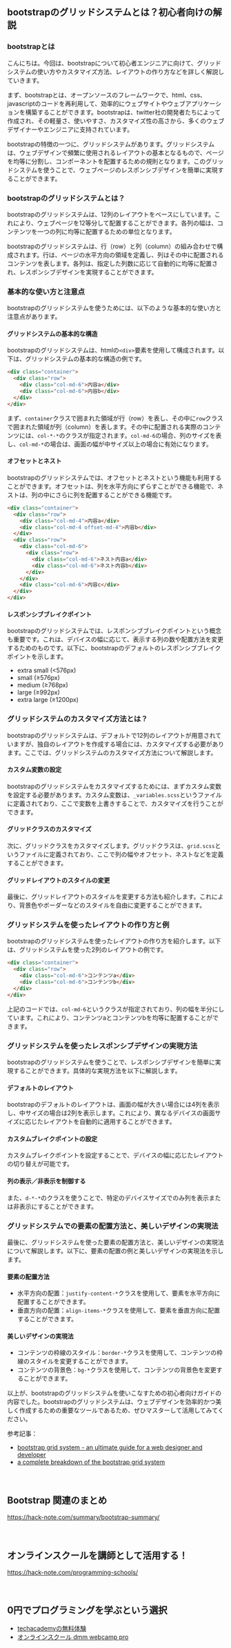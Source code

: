 <!--
title: 【bootstrap】グリッドシステムを使いこなす：初心者向けガイド
tags: bootstrap,webデザイン
id: 
private: false
-->

## bootstrapのグリッドシステムとは？初心者向けの解説

### bootstrapとは
こんにちは。今回は、bootstrapについて初心者エンジニアに向けて、グリッドシステムの使い方やカスタマイズ方法、レイアウトの作り方などを詳しく解説していきます。

まず、bootstrapとは、オープンソースのフレームワークで、html、css、javascriptのコードを再利用して、効率的にウェブサイトやウェブアプリケーションを構築することができます。bootstrapは、twitter社の開発者たちによって作成され、その軽量さ、使いやすさ、カスタマイズ性の高さから、多くのウェブデザイナーやエンジニアに支持されています。

bootstrapの特徴の一つに、グリッドシステムがあります。グリッドシステムは、ウェブデザインで頻繁に使用されるレイアウトの基本となるもので、ページを均等に分割し、コンポーネントを配置するための規則となります。このグリッドシステムを使うことで、ウェブページのレスポンシブデザインを簡単に実現することができます。

### bootstrapのグリッドシステムとは？
bootstrapのグリッドシステムは、12列のレイアウトをベースにしています。これにより、ウェブページを12等分して配置することができます。各列の幅は、コンテンツを一つの列に均等に配置するための単位となります。

bootstrapのグリッドシステムは、行（row）と列（column）の組み合わせで構成されます。行は、ページの水平方向の領域を定義し、列はその中に配置されるコンテンツを表します。各列は、指定した列数に応じて自動的に均等に配置され、レスポンシブデザインを実現することができます。

### 基本的な使い方と注意点
bootstrapのグリッドシステムを使うためには、以下のような基本的な使い方と注意点があります。

#### グリッドシステムの基本的な構造
bootstrapのグリッドシステムは、htmlの`<div>`要素を使用して構成されます。以下は、グリッドシステムの基本的な構造の例です。

```html
<div class="container">
  <div class="row">
    <div class="col-md-6">内容a</div>
    <div class="col-md-6">内容b</div>
  </div>
</div>
```

まず、`container`クラスで囲まれた領域が行（row）を表し、その中に`row`クラスで囲まれた領域が列（column）を表します。その中に配置される実際のコンテンツには、`col-*-*`のクラスが指定されます。`col-md-6`の場合、列のサイズを表し、`col-md-*`の場合は、画面の幅が中サイズ以上の場合に有効になります。

#### オフセットとネスト
bootstrapのグリッドシステムでは、オフセットとネストという機能も利用することができます。オフセットは、列を水平方向にずらすことができる機能で、ネストは、列の中にさらに列を配置することができる機能です。

```html
<div class="container">
  <div class="row">
    <div class="col-md-4">内容a</div>
    <div class="col-md-4 offset-md-4">内容b</div>
  </div>
  <div class="row">
    <div class="col-md-6">
      <div class="row">
        <div class="col-md-6">ネスト内容a</div>
        <div class="col-md-6">ネスト内容b</div>
      </div>
    </div>
    <div class="col-md-6">内容c</div>
  </div>
</div>
```

#### レスポンシブブレイクポイント
bootstrapのグリッドシステムでは、レスポンシブブレイクポイントという概念も重要です。これは、デバイスの幅に応じて、表示する列の数や配置方法を変更するためのものです。以下に、bootstrapのデフォルトのレスポンシブブレイクポイントを示します。

- extra small (<576px)
- small (≥576px)
- medium (≥768px)
- large (≥992px)
- extra large (≥1200px)

### グリッドシステムのカスタマイズ方法とは？
bootstrapのグリッドシステムは、デフォルトで12列のレイアウトが用意されていますが、独自のレイアウトを作成する場合には、カスタマイズする必要があります。ここでは、グリッドシステムのカスタマイズ方法について解説します。

#### カスタム変数の設定
bootstrapのグリッドシステムをカスタマイズするためには、まずカスタム変数を設定する必要があります。カスタム変数は、`_variables.scss`というファイルに定義されており、ここで変数を上書きすることで、カスタマイズを行うことができます。

#### グリッドクラスのカスタマイズ
次に、グリッドクラスをカスタマイズします。グリッドクラスは、`grid.scss`というファイルに定義されており、ここで列の幅やオフセット、ネストなどを定義することができます。

#### グリッドレイアウトのスタイルの変更
最後に、グリッドレイアウトのスタイルを変更する方法も紹介します。これにより、背景色やボーダーなどのスタイルを自由に変更することができます。

### グリッドシステムを使ったレイアウトの作り方と例
bootstrapのグリッドシステムを使ったレイアウトの作り方を紹介します。以下は、グリッドシステムを使った2列のレイアウトの例です。

```html
<div class="container">
  <div class="row">
    <div class="col-md-6">コンテンツa</div>
    <div class="col-md-6">コンテンツb</div>
  </div>
</div>
```

上記のコードでは、`col-md-6`というクラスが指定されており、列の幅を半分にしています。これにより、コンテンツaとコンテンツbを均等に配置することができます。

### グリッドシステムを使ったレスポンシブデザインの実現方法
bootstrapのグリッドシステムを使うことで、レスポンシブデザインを簡単に実現することができます。具体的な実現方法を以下に解説します。

#### デフォルトのレイアウト
bootstrapのデフォルトのレイアウトは、画面の幅が大きい場合には4列を表示し、中サイズの場合は2列を表示します。これにより、異なるデバイスの画面サイズに応じたレイアウトを自動的に適用することができます。

#### カスタムブレイクポイントの設定
カスタムブレイクポイントを設定することで、デバイスの幅に応じたレイアウトの切り替えが可能です。

#### 列の表示／非表示を制御する
また、`d-*-*`のクラスを使うことで、特定のデバイスサイズでのみ列を表示または非表示にすることができます。

### グリッドシステムでの要素の配置方法と、美しいデザインの実現法
最後に、グリッドシステムを使った要素の配置方法と、美しいデザインの実現法について解説します。以下に、要素の配置の例と美しいデザインの実現法を示します。

#### 要素の配置方法
- 水平方向の配置：`justify-content-*`クラスを使用して、要素を水平方向に配置することができます。
- 垂直方向の配置：`align-items-*`クラスを使用して、要素を垂直方向に配置することができます。

#### 美しいデザインの実現法
- コンテンツの枠線のスタイル：`border-*`クラスを使用して、コンテンツの枠線のスタイルを変更することができます。
- コンテンツの背景色：`bg-*`クラスを使用して、コンテンツの背景色を変更することができます。

以上が、bootstrapのグリッドシステムを使いこなすための初心者向けガイドの内容でした。bootstrapのグリッドシステムは、ウェブデザインを効率的かつ美しく作成するための重要なツールであるため、ぜひマスターして活用してみてください。

参考記事：
- [bootstrap grid system - an ultimate guide for a web designer and developer](https://www.codexworld.com/bootstrap-grid-system-web-designer-developer-guide/)
- [a complete breakdown of the bootstrap grid system](https://www.freecodecamp.org/news/complete-breakdown-of-the-twitter-bootstrap-4-grid-system-5a29dd54840c/)

　

## Bootstrap 関連のまとめ
https://hack-note.com/summary/bootstrap-summary/

　

## オンラインスクールを講師として活用する！
https://hack-note.com/programming-schools/

　

## 0円でプログラミングを学ぶという選択
- [techacademyの無料体験](//af.moshimo.com/af/c/click?a_id=2612475&amp;p_id=1555&amp;pc_id=2816&amp;pl_id=22706&amp;url=https%3a%2f%2ftechacademy.jp%2fhtmlcss-trial%3futm_source%3dmoshimo%26utm_medium%3daffiliate%26utm_campaign%3dtextad)
- [オンラインスクール dmm webcamp pro](//af.moshimo.com/af/c/click?a_id=2612482&amp;p_id=1363&amp;pc_id=2297&amp;pl_id=39999&amp;guid=on)

